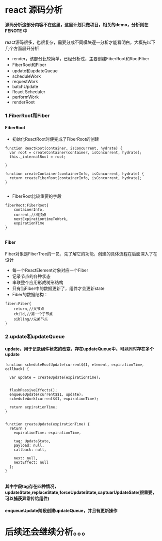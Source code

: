 # react 源码分析
#### 源码分析这部分内容不在这里，这里计划只做项目，相关的demo，分析则在 FENOTE 中
























react源码很多，也很复杂，需要分成不同模块逐一分析才能看明白，大概先以下几个方面展开分析
- render，该部分比较简单，已经分析过，主要创建FiberRoot和RootFIber
- FiberRoot和Fiber
- update和updateQueue
- scheduleWork
- requestWork
- batchUpdate
- React Scheduler
- performWork
- renderRoot

### 1.FiberRoot和Fiber
#### FiberRoot
- 初始化ReactRoot时便完成了FiberRoot的创建
```
function ReactRoot(container, isConcurrent, hydrate) {
  var root = createContainer(container, isConcurrent, hydrate);
  this._internalRoot = root;
  
}

function createContainer(containerInfo, isConcurrent, hydrate) {
  return createFiberRoot(containerInfo, isConcurrent, hydrate);
}


```
- FiberRoot比较重要的字段

```
fiberRoot:FiberRoot{
    containerInfo,
    current,//树顶点
    nextExpirationtimeToWork,
    expirationTime
}


```

#### Fiber

Fiber对象是FiberTree的一员，先了解它的功能，创建的具体流程在后面深入了在设计
- 每一个ReactElement对象对应一个Fiber
- 记录节点的各种状态
- 串联整个应用形成树形结构
- 只有当Fiber中的数据更新了，组件才会更新state
- Fiber的数据结构：
```
fiber:Fiber{
    return,//父节点
    child,//第一个子节点
    sibling//兄弟节点
}

```



### 2.update和updateQueue
#### update，用于记录组件状态的改变，存在updateQueue中，可以同时存在多个update

```
function scheduleRootUpdate(current$$1, element, expirationTime, callback) {
 
  var update = createUpdate(expirationTime);
 

  flushPassiveEffects();
  enqueueUpdate(current$$1, update);
  scheduleWork(current$$1, expirationTime);

  return expirationTime;
}

 
function createUpdate(expirationTime) {
  return {
    expirationTime: expirationTime,

    tag: UpdateState,
    payload: null,
    callback: null,

    next: null,
    nextEffect: null
  };
}


```
#### 其中字段tag存在四种情况，updateState,replaceState,forceUpdateState,captuarUpdateSate(很重要，可以捕获异常传给组件)

#### enqueueUpdate阶段创建updateQueue，并且有更新操作
# 后续还会继续分析。。。